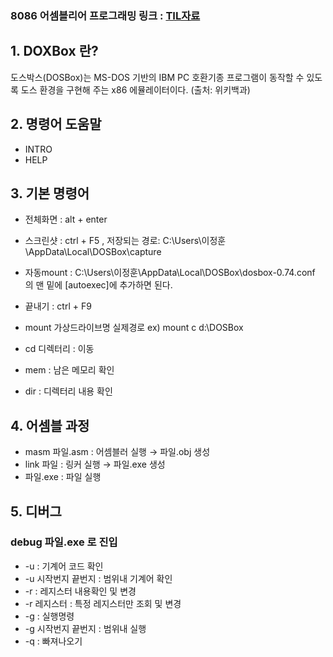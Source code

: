 ### 8086 어셈블리어 프로그래밍 링크 : [TIL자료](https://github.com/sjh836/TIL/tree/master/assembly)

## 1. DOXBox 란?
도스박스(DOSBox)는 MS-DOS 기반의 IBM PC 호환기종 프로그램이 동작할 수 있도록 도스 환경을 구현해 주는 x86 에뮬레이터이다. (출처: 위키백과)

## 2. 명령어 도움말
* INTRO
* HELP

## 3. 기본 명령어
* 전체화면 : alt + enter
* 스크린샷 : ctrl + F5 , 저장되는 경로: C:\Users\이정훈\AppData\Local\DOSBox\capture
* 자동mount : C:\Users\이정훈\AppData\Local\DOSBox\dosbox-0.74.conf 의 맨 밑에 [autoexec]에 추가하면 된다.
* 끝내기 : ctrl + F9

* mount 가상드라이브명 실제경로 ex) mount c d:\DOSBox
* cd 디렉터리 : 이동
* mem : 남은 메모리 확인
* dir : 디렉터리 내용 확인

## 4. 어셈블 과정
* masm 파일.asm : 어셈블러 실행 → 파일.obj 생성
* link 파일 : 링커 실행 → 파일.exe 생성
* 파일.exe : 파일 실행

## 5. 디버그
### debug 파일.exe 로 진입
* -u : 기계어 코드 확인
* -u 시작번지 끝번지 : 범위내 기계어 확인
* -r : 레지스터 내용확인 및 변경
* -r 레지스터 : 특정 레지스터만 조회 및 변경
* -g : 실행명령
* -g 시작번지 끝번지 : 범위내 실행
* -q : 빠져나오기